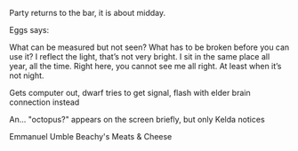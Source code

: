 Party returns to the bar, it is about midday.

Eggs says:

What can be measured but not seen?
What has to be broken before you can use it?
I reflect the light, that’s not very bright. I sit in the same place all year, all the time. Right here, you cannot see me all right. At least when it’s not night.

Gets computer out, dwarf tries to get signal, flash with elder brain connection instead

An... "octopus?" appears on the screen briefly, but only Kelda notices

Emmanuel Umble Beachy's Meats & Cheese